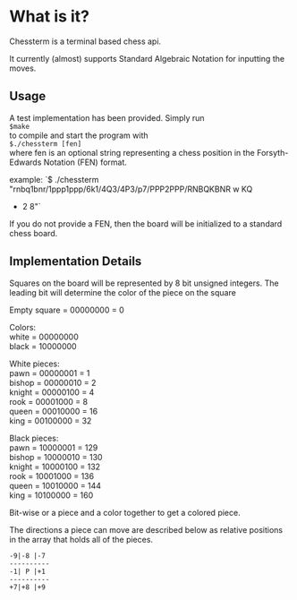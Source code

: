 # What is it?
Chessterm is a terminal based chess api. 

It currently (almost) supports Standard Algebraic Notation for inputting the
moves. 

## Usage
A test implementation has been provided. Simply run  
`$make`  
 to compile and start
the program with  
`$./chessterm [fen]`  
 where fen is an optional string 
representing a chess position in the Forsyth-Edwards Notation (FEN) format.

example: `$ ./chessterm "rnbq1bnr/1ppp1ppp/6k1/4Q3/4P3/p7/PPP2PPP/RNBQKBNR w KQ
 - 2 8"`

If you do not provide a FEN, then the board will be initialized to a standard
chess board.

## Implementation Details
Squares on the board will be represented by 8 bit unsigned integers.
The leading bit will determine the color of the piece on the square

Empty square = 00000000 = 0  

Colors:    
white        = 00000000  
black        = 10000000  

White pieces:  
pawn         = 00000001 = 1  
bishop       = 00000010 = 2  
knight       = 00000100 = 4  
rook         = 00001000 = 8  
queen        = 00010000 = 16  
king         = 00100000 = 32  

Black pieces:  
pawn         = 10000001 = 129  
bishop       = 10000010 = 130  
knight       = 10000100 = 132  
rook         = 10001000 = 136  
queen        = 10010000 = 144  
king         = 10100000 = 160  

Bit-wise or a piece and a color together to get a colored piece.

The directions a piece can move are described below as relative positions in
the array that holds all of the pieces.

    -9|-8 |-7
    ----------
    -1| P |+1  
    ----------  
    +7|+8 |+9

